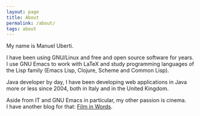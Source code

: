 ```yaml
---
layout: page
title: About
permalink: /about/
tags: about
---
```


My name is Manuel Uberti.

I have been using GNU/Linux and free and open source software for years. I use
GNU Emacs to work with LaTeX and study programming languages of the Lisp family
(Emacs Lisp, Clojure, Scheme and Common Lisp).

Java developer by day, I have been developing web applications in Java more or
less since 2004, both in Italy and in the United Kingdom.

Aside from IT and GNU Emacs in particular, my other passion is cinema. I have
another blog for that: [Film in Words](https://filmsinwords.wordpress.com/).
